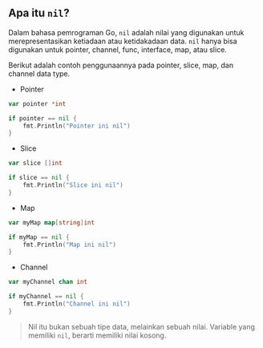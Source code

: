 ## Apa itu **`nil`**?

Dalam bahasa pemrograman Go, `nil` adalah nilai yang digunakan untuk merepresentasikan ketiadaan atau ketidakadaan data. `nil` hanya bisa digunakan untuk pointer, channel, func, interface, map, atau slice.

Berikut adalah contoh penggunaannya pada pointer, slice, map, dan channel data type.

- Pointer

```go
var pointer *int

if pointer == nil {
    fmt.Println("Pointer ini nil")
}
```

- Slice

```go
var slice []int

if slice == nil {
    fmt.Println("Slice ini nil")
}
```

- Map

```go
var myMap map[string]int

if myMap == nil {
    fmt.Println("Map ini nil")
}
```

- Channel

```go
var myChannel chan int

if myChannel == nil {
    fmt.Println("Channel ini nil")
}
```


> Nil itu bukan sebuah tipe data, melainkan sebuah nilai. Variable yang memiliki `nil`, berarti memiliki nilai kosong.